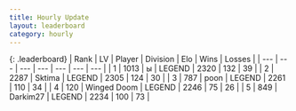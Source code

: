 ```yaml
---
title: Hourly Update
layout: leaderboard
category: hourly
---
```


{: .leaderboard}
| Rank | LV | Player | Division | Elo | Wins | Losses |
| --- | --- | --- | --- | --- | --- | --- |
| <span data-change="0">1</span> | 1013 | <span title="ID: 402846">ы</span> | LEGEND | <span data-change="0">2320</span> | <span data-change="0">132</span> | <span data-change="0">39</span> |
| <span data-change="0">2</span> | 2287 | <span title="ID: 353063">Sktima</span> | LEGEND | <span data-change="0">2305</span> | <span data-change="0">124</span> | <span data-change="0">30</span> |
| <span data-change="0">3</span> | 787 | <span title="ID: 540690">poon</span> | LEGEND | <span data-change="0">2261</span> | <span data-change="0">110</span> | <span data-change="0">34</span> |
| <span data-change="0">4</span> | 120 | <span title="ID: 744396">Winged Doom</span> | LEGEND | <span data-change="0">2246</span> | <span data-change="0">75</span> | <span data-change="0">26</span> |
| <span data-change="0">5</span> | 849 | <span title="ID: 694036">Darkim27</span> | LEGEND | <span data-change="0">2234</span> | <span data-change="0">100</span> | <span data-change="0">73</span> |